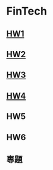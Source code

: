 # FinTech
## [HW1](https://github.com/lulu891013/FinTech/blob/a99986a253084bfc5d1b6e6cc268007e49a9ffe8/HW/hw1.md)
## [HW2](https://github.com/lulu891013/FinTech/blob/679306c2e2671c82f5f012570e0c1585d9e94c3e/HW/hw2.md)
## [HW3](https://github.com/lulu891013/FinTech/blob/9362a77e9b6872043ae4ad9b6e0ddde58098a1d1/HW/hw3.md)
## [HW4](https://github.com/lulu891013/FinTech/blob/491c4a6765c2f8441710f913a6a8092ff4dbdc15/HW/hw4.md)
## HW5
## HW6
## 專題
